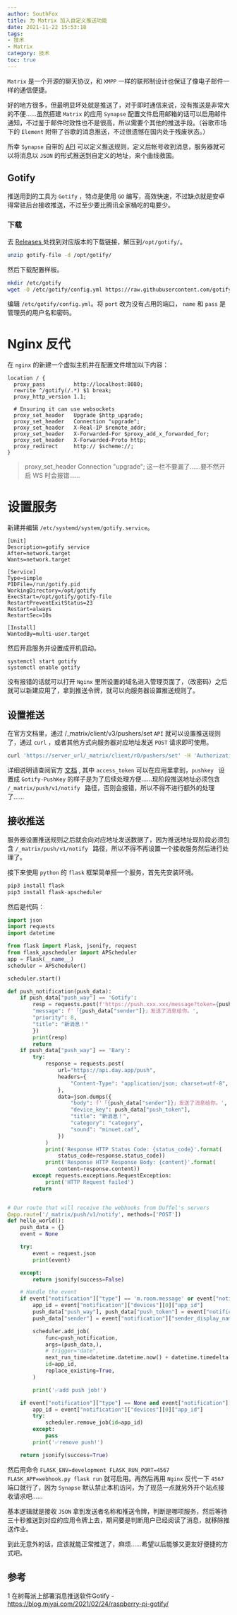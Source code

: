 ```yaml
---
author: SouthFox
title: 为 Matrix 加入自定义推送功能
date: 2021-11-22 15:53:18
tags: 
- 技术
- Matrix
category: 技术
toc: true
---
```


`Matrix` 是一个开源的聊天协议，和 `XMPP` 一样的联邦制设计也保证了像电子邮件一样的通信便捷。

<!-- more -->

好的地方很多，但最明显坏处就是推送了，对于即时通信来说，没有推送是非常大的不便……虽然搭建 `Matrix` 的应用 `Synapse` 配置文件启用邮箱的话可以启用邮件通知，不过鉴于邮件时效性也不是很高，所以需要个其他的推送手段。（谷歌市场下的 `Element` 附带了谷歌的消息推送，不过很遗憾在国内处于残废状态。）

所幸 `Synapse` 自带的 [API](https://spec.matrix.org/v1.1/client-server-api/) 可以定义推送规则，定义后帐号收到消息，服务器就可以将消息以 `JSON` 的形式推送到自定义的地址，来个曲线救国。



## Gotify

推送用到的工具为 `Gotify` ，特点是使用 `GO` 编写，高效快速，不过缺点就是安卓得常驻后台接收推送，不过至少要比腾讯全家桶吃的电要少。



### 下载

去 [Releases ](https://github.com/gotify/server/releases)处找到对应版本的下载链接，解压到`/opt/gotify/`。

```bash
unzip gotify-file -d /opt/gotify/
```

然后下载配置样板。

```bash
mkdir /etc/gotify
wget -O /etc/gotify/config.yml https://raw.githubusercontent.com/gotify/server/master/config.example.yml
```

编辑 `/etc/gotify/config.yml`。将 `port` 改为没有占用的端口， `name` 和 `pass` 是管理员的用户名和密码。



# Nginx 反代

在 `nginx` 的新建一个虚拟主机并在配置文件增加以下内容：

```nginx
location / {
  proxy_pass         http://localhost:8080;
  rewrite ^/gotify(/.*) $1 break;
  proxy_http_version 1.1;

  # Ensuring it can use websockets
  proxy_set_header   Upgrade $http_upgrade;
  proxy_set_header   Connection "upgrade";
  proxy_set_header   X-Real-IP $remote_addr;
  proxy_set_header   X-Forwarded-For $proxy_add_x_forwarded_for;
  proxy_set_header   X-Forwarded-Proto http;
  proxy_redirect     http:// $scheme://;
}
```

> proxy_set_header   Connection "upgrade"; 这一栏不要漏了……要不然开启 WS 时会报错……
>
> 

# 设置服务

新建并编辑 `/etc/systemd/system/gotify.service`。

```
[Unit]
Description=gotify service
After=network.target
Wants=network.target

[Service]
Type=simple
PIDFile=/run/gotify.pid
WorkingDirectory=/opt/gotify
ExecStart=/opt/gotify/gotify-file
RestartPreventExitStatus=23
Restart=always
RestartSec=10s

[Install]
WantedBy=multi-user.target
```

然后开启服务并设置成开机启动。

```
systemctl start gotify
systemctl enable gotify
```

没有报错的话就可以打开 `Nginx` 里所设置的域名进入管理页面了，（改密码）之后就可以新建应用了，拿到推送令牌，就可以向服务器设置推送规则了。



## 设置推送

在官方文档里，通过 /_matrix/client/v3/pushers/set `API` 就可以设置推送规则了，通过 `curl` ，或者其他方式向服务器对应地址发送 `POST` 请求即可使用。

```bash
curl 'https://server_url/_matrix/client/r0/pushers/set' -H 'Authorization: Bearer access_token' -H 'Content-Type: application/json' -X POST -d '{"lang": "en","kind": "http","app_display_name": "Gotify","device_display_name": "Gotify","pushkey": "Gotify-PushKey","app_id": "zh.xxx.gotify","data": {"url": "https://Push_url/_matrix/push/v1/notify","format": "full_event"}}'
```

详细说明请查阅官方 [文档](https://spec.matrix.org/v1.1/client-server-api/#post_matrixclientv3pushersset) , 其中 `access_token` 可以在应用里拿到，`pushkey ` 设置成 `Gotify-PushKey` 的样子是为了后续处理方便……现阶段推送地址必须包含 `/_matrix/push/v1/notify ` 路径，否则会报错，所以不得不进行额外的处理了……



## 接收推送

服务器设置推送规则之后就会向对应地址发送数据了，因为推送地址现阶段必须包含 `/_matrix/push/v1/notify ` 路径，所以不得不再设置一个接收服务然后进行处理了。

接下来使用 `python` 的 `flask` 框架简单搭一个服务，首先先安装环境。

```python
pip3 install flask
pip3 install flask-apscheduler
```

然后是代码：

```python
import json
import requests
import datetime

from flask import Flask, jsonify, request
from flask_apscheduler import APScheduler
app = Flask(__name__)
scheduler = APScheduler()

scheduler.start()

def push_notification(push_data):
    if push_data["push_way"] == 'Gotify':
        resp = requests.post(f'https://push.xxx.xxx/message?token={push_data["push_token"]}', json={
        "message": f'「{push_data["sender"]}」发送了消息给你。',
        "priority": 8,
        "title": "新消息！"
        })
        print(resp)
        return
    if push_data["push_way"] == 'Bary':
        try:
            response = requests.post(
                url="https://api.day.app/push",
                headers={
                    "Content-Type": "application/json; charset=utf-8",
                },
                data=json.dumps({
                    "body": f'「{push_data["sender"]}」发送了消息给你。',
                    "device_key": push_data["push_token"],
                    "title": "新消息！",
                    "category": "category",
                    "sound": "minuet.caf",
                })
            )
            print('Response HTTP Status Code: {status_code}'.format(
                status_code=response.status_code))
            print('Response HTTP Response Body: {content}'.format(
                content=response.content))
        except requests.exceptions.RequestException:
            print('HTTP Request failed')
        return


# Our route that will receive the webhooks from Duffel's servers
@app.route('/_matrix/push/v1/notify', methods=['POST'])
def hello_world():
    push_data = {}
    event = None

    try:
        event = request.json
        print(event)

    except:
        return jsonify(success=False)

    # Handle the event
    if event["notification"]["type"] == 'm.room.message' or event["notification"]["type"] == 'm.room.encrypted':
        app_id = event["notification"]["devices"][0]["app_id"]
        push_data["push_way"], push_data["push_token"] = event["notification"]["devices"][0]["pushkey"].split('-')
        push_data["sender"] = event["notification"]["sender_display_name"]

        scheduler.add_job(
            func=push_notification,
            args=(push_data,),
            # trigger="date",
            next_run_time=datetime.datetime.now() + datetime.timedelta(seconds=25),
            id=app_id,
            replace_existing=True,
        )

        print('✅add push job!')

    if event["notification"]["type"] == None and event["notification"]["id"] == '':
        app_id = event["notification"]["devices"][0]["app_id"]
        try:
            scheduler.remove_job(id=app_id)
        except:
            pass
        print('✅remove push!')

    return jsonify(success=True)
```

然后用命令 `FLASK_ENV=development FLASK_RUN_PORT=4567 FLASK_APP=webhook.py flask run` 就可启用。再然后再用 `Nginx` 反代一下 `4567` 端口就行了，因为 `Synapse` 默认禁止本机访问，为了规范一点就另外开个站点接收请求吧……

基本逻辑就是接收 `JSON` 拿到发送者名称和推送令牌，判断是哪项服务，然后等待三十秒推送到对应的应用令牌上去，期间要是判断用户已经阅读了消息，就移除推送作业。

到此无意外的话，应该就能正常推送了，麻烦……希望以后能够又更友好便捷的方式吧。

## 参考

1 在树莓派上部署消息推送软件Gotify - https://blog.mjyai.com/2021/02/24/raspberry-pi-gotify/
